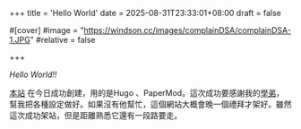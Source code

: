 +++
title = 'Hello World'
date = 2025-08-31T23:33:01+08:00
draft = false

#[cover]
#image = "https://windson.cc/images/complainDSA/complainDSA-1.JPG"
#relative = false

+++

*Hello World!!*

[本站](https://windson.cc/) 在今日成功創建，用的是Hugo 、PaperMod。這次成功要感謝我的[學弟](https://iach.cc)，幫我把各種設定做好。如果沒有他幫忙，這個網站大概會晚一個禮拜才架好。雖然這次成功架站，但是距離熟悉它還有一段路要走。

